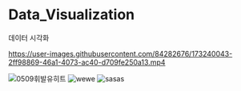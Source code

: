 # Data_Visualization
데이터 시각화


https://user-images.githubusercontent.com/84282676/173240043-2ff98869-46a1-4073-ac40-d709fe250a13.mp4

![0509휘발유히트](https://user-images.githubusercontent.com/84282676/173240079-37511a10-c846-4350-a96c-bc6ebf7c0eb0.jpg)
![wewe](https://user-images.githubusercontent.com/84282676/173240128-f1a36f74-2d17-4e43-b14b-e3c23572a694.PNG)
![sasas](https://user-images.githubusercontent.com/84282676/173240181-66e48414-6e6c-4ba5-8510-bc4635a9d19c.PNG)
